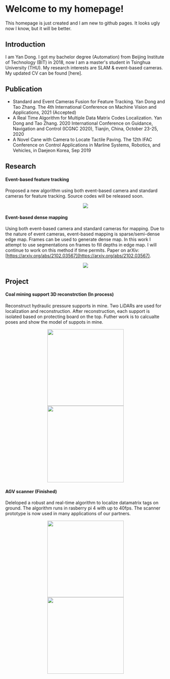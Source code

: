# Welcome to my homepage!

This homepage is just created and I am new to github pages. It looks ugly now I know, but it will be better.


## Introduction
I am Yan Dong. I got my bachelor degree (Automation) from Beijing Institute of Technology (BIT) in 2018, now I am a master's student in Tsinghua University (THU). My research interests are SLAM & event-based cameras. My updated CV can be found [here].

## Publication

- Standard and Event Cameras Fusion for Feature Tracking. Yan Dong and Tao Zhang. The 4th International Conference on Machine Vision and Applications, 2021 (Accepted)
- A Real Time Algorithm for Multiple Data Matrix Codes Localization. Yan Dong and Tao Zhang. 2020 International Conference on Guidance, Navigation and Control (ICGNC 2020), Tianjin, China, October 23-25, 2020
- A Novel Cane with Camera to Locate Tactile Paving. The 12th IFAC Conference on Control Applications in Marline Systems, Robotics, and Vehicles, in Daejeon Korea, Sep 2019



## Research 

#### Event-based feature tracking
Proposed a new algorithm using both event-based camera and standard cameras for feature tracking. Source codes will be released soon.
<center>
<figure>
<img src="https://raw.githubusercontent.com/LarryDong/LarryDong.github.io/dev/pictures/eb_tracking.png" />
</figure>
</center>

#### Event-based dense mapping
Using both event-based camera and standard cameras for mapping. Due to the nature of event cameras, event-based mapping is sparse/semi-dense edge map. Frames can be used to generate dense map. In this work I attempt to use segmentations on frames to fill depths in edge map. I will continue to work on this method if time permits. Paper on arXiv: [https://arxiv.org/abs/2102.03567](https://arxiv.org/abs/2102.03567).
<center>
<figure>
<img src="https://raw.githubusercontent.com/LarryDong/LarryDong.github.io/dev/pictures/eb_mapping.png" />
</figure>
</center>




## Project


#### Coal mining support 3D reconstrction (In process)
Reconstruct hydraulic pressure supports in mine. Two LiDARs are used for localization and reconstruction. After reconstruction, each support is isolated based on protecting board on the top. Futher work is to calcualte poses and show the model of suppots in mine.
<center>
<figure>
<!--
<img src="https://raw.githubusercontent.com/LarryDong/LarryDong.github.io/dev/pictures/zmj1.png" height="240" />
<img src="https://raw.githubusercontent.com/LarryDong/LarryDong.github.io/dev/pictures/zmj2.png" height="240" />
-->
<img src="https://raw.githubusercontent.com/LarryDong/LarryDong.github.io/dev/pictures/zmj_slam.png" height="240" />
<img src="https://raw.githubusercontent.com/LarryDong/LarryDong.github.io/dev/pictures/zmj_segmentation.png" height="240" />
</figure>
</center>


#### AGV scanner (Finished)
Deleloped a robust and real-time algorithm to localize datamatrix tags on ground. The algorithm runs in rasberry pi 4 with up to 40fps. The scanner prototype is now used in many applications of our partners.
<center>
<figure>
<img src="https://raw.githubusercontent.com/LarryDong/LarryDong.github.io/dev/pictures/agv1.bmp" height="240" />
<img src="https://raw.githubusercontent.com/LarryDong/LarryDong.github.io/dev/pictures/agv2.bmp" height="240" />
</figure>
</center>







